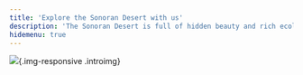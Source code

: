 ```yaml
---
title: 'Explore the Sonoran Desert with us'
description: 'The Sonoran Desert is full of hidden beauty and rich ecological stories. We work to bring those stories to life through photography, outreach, and science.'
hidemenu: true
---
```


![](20240511-Tempe_House-Overson_Steger-B0553.jpg?resize=1200){.img-responsive .introimg}



